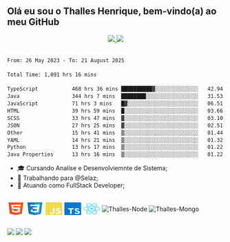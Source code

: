 ## Olá eu sou o Thalles Henrique, bem-vindo(a) ao meu GitHub

<div align="center">
  <a href="https://github.com/Thalles-HsA">
  <img height="180em" src="https://github-readme-stats.vercel.app/api?username=Thalles-HsA&show_icons=true&theme=radical&include_all_commits=true&count_private=true"/>
  <img height="180em" src="https://github-readme-stats.vercel.app/api/top-langs/?username=Thalles-HsA&exclude_repo=github-readme-stats,Pong,Freeway-JS&langs_count=5&theme=radical"/>
</div><br>
  
  <!--START_SECTION:waka-->

```txt
From: 26 May 2023 - To: 21 August 2025

Total Time: 1,091 hrs 16 mins

TypeScript           468 hrs 36 mins ██████████▓░░░░░░░░░░░░░░   42.94 %
Java                 344 hrs 7 mins  ████████░░░░░░░░░░░░░░░░░   31.53 %
JavaScript           71 hrs 3 mins   █▓░░░░░░░░░░░░░░░░░░░░░░░   06.51 %
HTML                 39 hrs 59 mins  █░░░░░░░░░░░░░░░░░░░░░░░░   03.66 %
SCSS                 33 hrs 47 mins  ▓░░░░░░░░░░░░░░░░░░░░░░░░   03.10 %
JSON                 27 hrs 25 mins  ▓░░░░░░░░░░░░░░░░░░░░░░░░   02.51 %
Other                15 hrs 41 mins  ▒░░░░░░░░░░░░░░░░░░░░░░░░   01.44 %
YAML                 14 hrs 21 mins  ▒░░░░░░░░░░░░░░░░░░░░░░░░   01.32 %
Python               13 hrs 17 mins  ▒░░░░░░░░░░░░░░░░░░░░░░░░   01.22 %
Java Properties      13 hrs 16 mins  ▒░░░░░░░░░░░░░░░░░░░░░░░░   01.22 %
```

<!--END_SECTION:waka-->

  - 🎓 Cursando Analise e Desenvolviemnte de Sistema;
  - 🌱 Trabalhando para @Selaz;
  - 🎯 Atuando como FullStack Developer;
 
<div style="display: inline_block"><br>
  <img align="center" alt="Thalles-HTML" height="30" width="40" src="https://raw.githubusercontent.com/devicons/devicon/master/icons/html5/html5-original.svg">
  <img align="center" alt="Thalles-CSS" height="30" width="40" src="https://raw.githubusercontent.com/devicons/devicon/master/icons/css3/css3-original.svg">
  <img align="center" alt="Thalles-Js" height="30" width="40" src="https://raw.githubusercontent.com/devicons/devicon/master/icons/javascript/javascript-plain.svg">
  <img align="center" alt="Thalles-Ts" height="30" width="40" src="https://raw.githubusercontent.com/devicons/devicon/master/icons/typescript/typescript-plain.svg">
  <img align="center" alt="Thalles-React" height="30" width="40" src="https://raw.githubusercontent.com/devicons/devicon/master/icons/react/react-original.svg">
  <img align="center" alt="Thalles-Node" height="30" width="40" src="https://cdn.jsdelivr.net/gh/devicons/devicon/icons/nodejs/nodejs-original.svg" />
  <img align="center" alt="Thalles-Mongo" height="30" width="40" src="https://cdn.jsdelivr.net/gh/devicons/devicon/icons/mongodb/mongodb-original.svg" />
  
</div>

 ##
  
<div>
  <a href="https://www.linkedin.com/in/thalles-hsa" target="_blank"><img src="https://img.shields.io/badge/-LinkedIn-%230077B5?style=for-the-badge&logo=linkedin&logoColor=white" target="_blank"></a> 
  <a href="https://instagram.com/thalleshsa" target="_blank"><img src="https://img.shields.io/badge/-Instagram-%23E4405F?style=for-the-badge&logo=instagram&logoColor=white" target="_blank"></a>
  <a href = "mailto:thsa.henrique@gmail.com"><img src="https://img.shields.io/badge/-Gmail-%23333?style=for-the-badge&logo=gmail&logoColor=white" target="_blank"></a>
   
</div>
